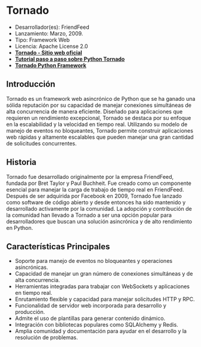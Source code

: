 # Tornado

- Desarrollador(es): FriendFeed
- Lanzamiento: Marzo, 2009.
- Tipo: Framework Web
- Licencia: Apache License 2.0
- **[Tornado - Sitio web oficial](https://www.tornadoweb.org/)**
- **[Tutorial paso a paso sobre Python Tornado](https://phrase.com/blog/posts/tornado-web-framework-i18n/)**
- **[Tornado Python Framework](https://www.youtube.com/watch?v=-gJ21qzpieA)**

## Introducción

Tornado es un framework web asincrónico de Python que se ha ganado una sólida reputación por su capacidad de manejar conexiones simultáneas de alta concurrencia de manera eficiente. Diseñado para aplicaciones que requieren un rendimiento excepcional, Tornado se destaca por su enfoque en la escalabilidad y la velocidad en tiempo real. Utilizando su modelo de manejo de eventos no bloqueantes, Tornado permite construir aplicaciones web rápidas y altamente escalables que pueden manejar una gran cantidad de solicitudes concurrentes.

## Historia

Tornado fue desarrollado originalmente por la empresa FriendFeed, fundada por Bret Taylor y Paul Buchheit. Fue creado como un componente esencial para manejar la carga de trabajo de tiempo real en FriendFeed. Después de ser adquirida por Facebook en 2009, Tornado fue lanzado como software de código abierto y desde entonces ha sido mantenido y desarrollado activamente por la comunidad. La adopción y contribución de la comunidad han llevado a Tornado a ser una opción popular para desarrolladores que buscan una solución asincrónica y de alto rendimiento en Python.

## Características Principales

- Soporte para manejo de eventos no bloqueantes y operaciones asincrónicas.
- Capacidad de manejar un gran número de conexiones simultáneas y de alta concurrencia.
- Herramientas integradas para trabajar con WebSockets y aplicaciones en tiempo real.
- Enrutamiento flexible y capacidad para manejar solicitudes HTTP y RPC.
- Funcionalidad de servidor web incorporada para desarrollo y producción.
- Admite el uso de plantillas para generar contenido dinámico.
- Integración con bibliotecas populares como SQLAlchemy y Redis.
- Amplia comunidad y documentación para ayudar en el desarrollo y la resolución de problemas.
